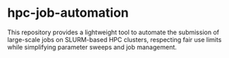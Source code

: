# hpc-job-automation
This repository provides a lightweight tool to automate the submission of large-scale jobs on SLURM-based HPC clusters, respecting fair use limits while simplifying parameter sweeps and job management.
